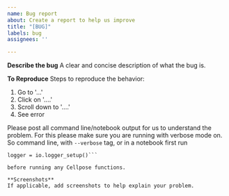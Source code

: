 ```yaml
---
name: Bug report
about: Create a report to help us improve
title: "[BUG]"
labels: bug
assignees: ''

---
```


**Describe the bug**
A clear and concise description of what the bug is.

**To Reproduce**
Steps to reproduce the behavior:
1. Go to '...'
2. Click on '....'
3. Scroll down to '....'
4. See error 

Please post all command line/notebook output for us to understand the problem. For this please make sure you are running with verbose mode on. So command line, with `--verbose` tag, or in a notebook first run 
```from cellpose import io 
logger = io.logger_setup()``` 

before running any Cellpose functions.

**Screenshots**
If applicable, add screenshots to help explain your problem.
